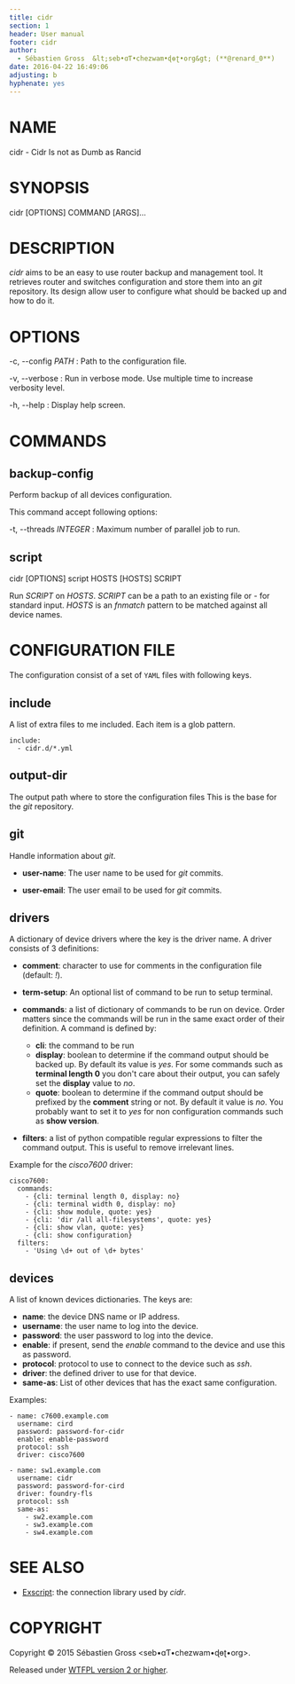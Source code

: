 ```yaml
---
title: cidr
section: 1
header: User manual
footer: cidr
author:
  - Sébastien Gross  &lt;seb•ɑƬ•chezwam•ɖɵʈ•org&gt; (**@renard_0**)
date: 2016-04-22 16:49:06
adjusting: b
hyphenate: yes
---
```


# NAME

cidr - Cidr Is not as Dumb as Rancid

# SYNOPSIS

cidr \[OPTIONS\] COMMAND [ARGS]...

# DESCRIPTION

*cidr* aims to be an easy to use router backup and management tool. It
retrieves router and switches configuration and store them into an *git*
repository. Its design allow user to configure what should be backed up and
how to do it.

# OPTIONS

-c, \--config *PATH*
: Path to the configuration file.

-v, \--verbose
: Run in verbose mode. Use multiple time to increase verbosity level.

-h, \--help
: Display help screen.

# COMMANDS

## **backup-config**

Perform backup of all devices configuration.

This command accept following options:

-t, \--threads *INTEGER*
: Maximum number of parallel job to run.

## **script**

cidr \[OPTIONS\] script HOSTS \[HOSTS\] SCRIPT

Run *SCRIPT* on *HOSTS*. *SCRIPT* can be a path to an existing file or *-*
for standard input. *HOSTS* is an *fnmatch* pattern to be matched against
all device names.


# CONFIGURATION FILE

The configuration consist of a set of `YAML` files with following keys.

## **include**

A list of extra files to me included. Each item is a glob pattern.

    include:
      - cidr.d/*.yml

## **output-dir**

The output path where to store the configuration files This is the base for
the *git* repository.

## **git**

Handle information about *git*.

- **user-name**:  The user name to be used for *git* commits.

- **user-email**:  The user email to be used for *git* commits.


## **drivers**

A dictionary of device drivers where the key is the driver name. A driver
consists of 3 definitions:

- **comment**: character to use for comments in the configuration file
  (default: *!*).

- **term-setup**: An optional list of command to be run to setup terminal.

- **commands**: a list of dictionary of commands to be run on device. Order
  matters since the commands will be run in the same exact order of their
  definition. A command is defined by:

	- **cli**: the command to be run
	- **display**: boolean to determine if the command output should be
      backed up. By default its value is *yes*. For some commands such as
      **terminal length 0** you don't care about their output, you can safely
      set the **display** value to *no*.
	- **quote**: boolean to determine if the command output should be
      prefixed by the **comment** string or not. By default it value is
      *no*. You probably want to set it to *yes* for non configuration
      commands such as **show version**.

- **filters**: a list of python compatible regular expressions to filter the
  command output. This is useful to remove irrelevant lines. 

Example for the *cisco7600* driver:

    cisco7600:
      commands:
        - {cli: terminal length 0, display: no}
        - {cli: terminal width 0, display: no}
        - {cli: show module, quote: yes}
        - {cli: 'dir /all all-filesystems', quote: yes}
        - {cli: show vlan, quote: yes}
        - {cli: show configuration}
      filters:
        - 'Using \d+ out of \d+ bytes'

## **devices**

A list of known devices dictionaries. The keys are:

- **name**: the device DNS name or IP address.
- **username**: the user name to log into the device.
- **password**: the user password to log into the device.
- **enable**: if present, send the *enable* command to the device and use
  this as password.
- **protocol**: protocol to use to connect to the device such as *ssh*.
- **driver**: the defined driver to use for that device.
- **same-as**: List of other devices that has the exact same configuration.


Examples:

    - name: c7600.example.com
      username: cird
      password: password-for-cidr
      enable: enable-password
      protocol: ssh
      driver: cisco7600

    - name: sw1.example.com
      username: cidr
      password: password-for-cird
      driver: foundry-fls
      protocol: ssh
      same-as:
        - sw2.example.com
        - sw3.example.com
        - sw4.example.com


# SEE ALSO

- [Exscript](https://github.com/knipknap/exscript/): the connection library
  used by *cidr*.

# COPYRIGHT

Copyright © 2015 Sébastien Gross &lt;seb•ɑƬ•chezwam•ɖɵʈ•org&gt;.

Released under [WTFPL version 2 or higher](http://sam.zoy.org/wtfpl/COPYING).
